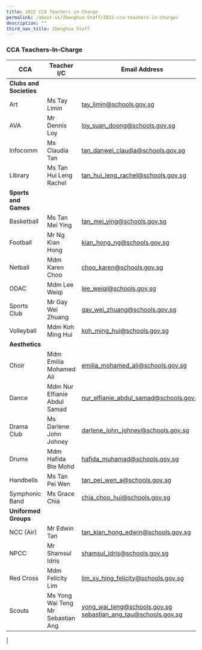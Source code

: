 ```yaml
---
title: 2022 CCA Teachers in Charge
permalink: /about-us/Zhenghua-Staff/2022-cca-teachers-in-charge/
description: ""
third_nav_title: Zhenghua Staff
---
```

### CCA Teachers-In-Charge

| CCA | Teacher I/C | Email Address |
|---|---|---|
| **Clubs and Societies** |  |  |
| Art | Ms Tay Limin | [tay_limin@schools.gov.sg](mailto:tay_limin@schools.gov.sg) |
| AVA | Mr Dennis Loy | [loy_suan_doong@schools.gov.sg](mailto:loy_suan_doong@schools.gov.sg) |
| Infocomm | Ms Claudia Tan | [tan_danwei_claudia@schools.gov.sg](mailto:tan_danwei_claudia@schools.gov.sg) |
| Library | Ms Tan Hui Leng Rachel | [tan_hui_leng_rachel@schools.gov.sg](mailto:tan_hui_leng_rachel@schools.gov.sg) |
| **Sports and Games** |  |  |
| Basketball | Ms Tan Mei Ying | [tan_mei_ying@schools.gov.sg](mailto:tan_mei_ying@schools.gov.sg) |
| Football | Mr Ng Kian Hong | [kian_hong_ng@schools.gov.sg](mailto:kian_hong_ng@schools.gov.sg) |
| Netball | Mdm Karen Choo | [choo_karen@schools.gov.sg](mailto:choo_karen@schools.gov.sg) |
| ODAC | Mdm Lee Weiqi | [lee_weiqi@schools.gov.sg](mailto:lee_weiqi@schools.gov.sg) |
| Sports Club | Mr Gay Wei Zhuang | [gay_wei_zhuang@schools.gov.sg](mailto:gay_wei_zhuang@schools.gov.sg) |
| Volleyball | Mdm Koh Ming Hui | [koh_ming_hui@schools.gov.sg](mailto:koh_ming_hui@schools.gov.sg) |
| **Aesthetics** |  |  |
| Choir | Mdm Emilia Mohamed Ali | [emilia_mohamed_ali@schools.gov.sg](mailto:emilia_mohamed_ali@schools.gov.sg) |
| Dance | Mdm Nur Elfianie Abdul Samad | [nur_elfianie_abdul_samad@schools.gov.sg](mailto:nur_elfianie_abdul_samad@schools.gov.sg) |
| Drama Club | Ms Darlene John Johney | [darlene_john_johney@schools.gov.sg](mailto:darlene_john_johney@schools.gov.sg) |
| Drums | Mdm Hafida Bte Mohd | [hafida_muhamad@schools.gov.sg](mailto:hafida_muhamad@schools.gov.sg) |
| Handbells | Ms Tan Pei Wen | [tan_pei_wen_a@schools.gov.sg](mailto:tan_pei_wen_a@schools.gov.sg) |
| Symphonic Band | Ms Grace Chia | [chia_choo_hui@schools.gov.sg](mailto:chia_choo_hui@schools.gov.sg) |
| **Uniformed Groups** |  |  |
| NCC (Air) | Mr Edwin Tan | [tan_kian_hong_edwin@schools.gov.sg](mailto:tan_kian_hong_edwin@schools.gov.sg) |
| NPCC | Mr Shamsul Idris | [shamsul_idris@schools.gov.sg](mailto:shamsul_idris@schools.gov.sg) |
| Red Cross | Mdm Felicity Lim | [lim_sy_hing_felicity@schools.gov.sg](mailto:lim_sy_hing_felicity@schools.gov.sg) |
| Scouts | Ms Yong Wai Teng <br> Mr Sebastian Ang | [yong_wai_teng@schools.gov.sg](mailto:yong_wai_teng@schools.gov.sg) <br>[sebastian_ang_tau@schools.gov.sg](mailto:sebastian_ang_tau@schools.gov.sg) 
|